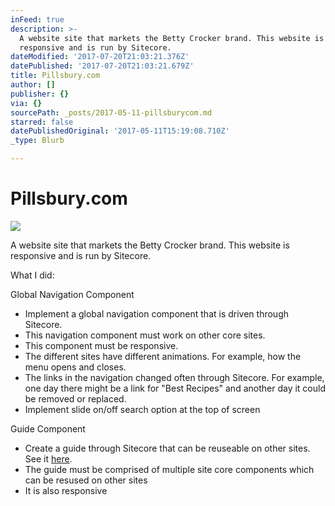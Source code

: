 ```yaml
---
inFeed: true
description: >-
  A website site that markets the Betty Crocker brand. This website is
  responsive and is run by Sitecore.
dateModified: '2017-07-20T21:03:21.376Z'
datePublished: '2017-07-20T21:03:21.679Z'
title: Pillsbury.com
author: []
publisher: {}
via: {}
sourcePath: _posts/2017-05-11-pillsburycom.md
starred: false
datePublishedOriginal: '2017-05-11T15:19:08.710Z'
_type: Blurb

---
```

# Pillsbury.com
![](https://the-grid-user-content.s3-us-west-2.amazonaws.com/0cb841fb-5a67-452d-83ea-f8b6e19a9786.jpg)

A website site that markets the Betty Crocker brand. This website is responsive and is run by Sitecore.

What I did:

Global Navigation Component

* Implement a global navigation component that is driven through Sitecore.
* This navigation component must work on other core sites.
* This component must be responsive.
* The different sites have different animations. For example, how the menu opens and closes.
* The links in the navigation changed often through Sitecore. For example, one day there might be a link for "Best Recipes" and another day it could be removed or replaced.
* Implement slide on/off search option at the top of screen

Guide Component

* Create a guide through Sitecore that can be reuseable on other sites. See it [here][0].
* The guide must be comprised of multiple site core components which can be resused on other sites
* It is also responsive

[0]: https://www.bettycrocker.com/menus-holidays-parties/mhplibrary/holidays/bettys-thanksgiving-guide
